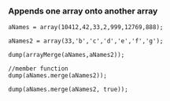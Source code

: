### Appends one array onto another array

```luceescript+trycf
aNames = array(10412,42,33,2,999,12769,888);

aNames2 = array(33,'b','c','d','e','f','g');

dump(arrayMerge(aNames,aNames2));

//member function
dump(aNames.merge(aNames2));

dump(aNames.merge(aNames2, true));

```